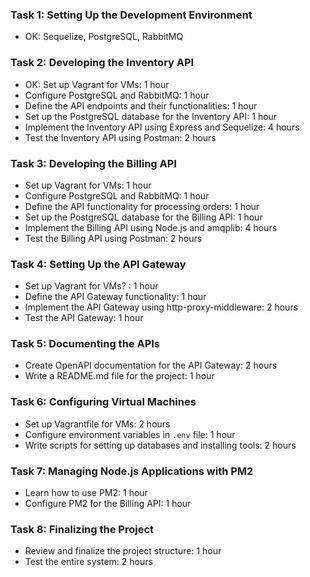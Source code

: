 ### Task 1: Setting Up the Development Environment
- OK: Sequelize, PostgreSQL, RabbitMQ 

### Task 2: Developing the Inventory API
- OK: Set up Vagrant for VMs: 1 hour
- Configure PostgreSQL and RabbitMQ: 1 hour
- Define the API endpoints and their functionalities: 1 hour
- Set up the PostgreSQL database for the Inventory API: 1 hour
- Implement the Inventory API using Express and Sequelize: 4 hours
- Test the Inventory API using Postman: 2 hours

### Task 3: Developing the Billing API
- Set up Vagrant for VMs: 1 hour
- Configure PostgreSQL and RabbitMQ: 1 hour
- Define the API functionality for processing orders: 1 hour
- Set up the PostgreSQL database for the Billing API: 1 hour
- Implement the Billing API using Node.js and amqplib: 4 hours
- Test the Billing API using Postman: 2 hours

### Task 4: Setting Up the API Gateway
- Set up Vagrant for VMs? : 1 hour
- Define the API Gateway functionality: 1 hour
- Implement the API Gateway using http-proxy-middleware: 2 hours
- Test the API Gateway: 1 hour

### Task 5: Documenting the APIs
- Create OpenAPI documentation for the API Gateway: 2 hours
- Write a README.md file for the project: 1 hour

### Task 6: Configuring Virtual Machines
- Set up Vagrantfile for VMs: 2 hours
- Configure environment variables in `.env` file: 1 hour
- Write scripts for setting up databases and installing tools: 2 hours

### Task 7: Managing Node.js Applications with PM2
- Learn how to use PM2: 1 hour
- Configure PM2 for the Billing API: 1 hour

### Task 8: Finalizing the Project
- Review and finalize the project structure: 1 hour
- Test the entire system: 2 hours